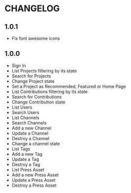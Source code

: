 # CHANGELOG

## 1.0.1

* Fix font awesome icons

## 1.0.0

* Sign In
* List Projects filtering by its state
* Search for Projects
* Change Project state
* Set a Project as Recommended, Featured or Home Page
* List Contributions filtering by its state
* Search for Contributions
* Change Contribution state
* List Users
* Search Users
* List Channels
* Search Channels
* Add a new Channel
* Update a Channel
* Destroy a Channel
* Change a channel state
* List Tags
* Add a new Tag
* Update a Tag
* Destroy a Tag
* List Press Asset
* Add a new Press Asset
* Update a Press Asset
* Destroy a Press Asset
